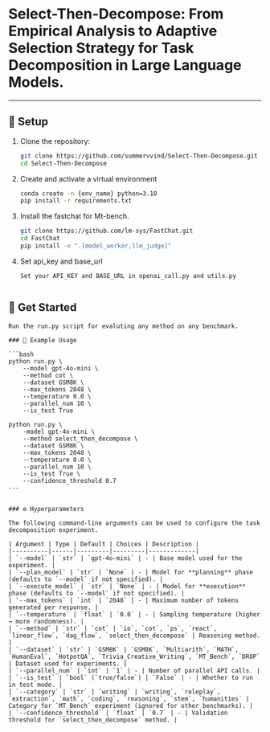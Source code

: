 # Select-Then-Decompose: From Empirical Analysis to Adaptive Selection Strategy for Task Decomposition in Large Language Models.

---

## 🚀 Setup

1. Clone the repository:
   ```bash
   git clone https://github.com/summervvind/Select-Then-Decompose.git
   cd Select-Then-Decompose
2. Create and activate a virtual environment
    ```bash
    conda create -n {env_name} python=3.10
    pip install -r requirements.txt
3. Install the fastchat for Mt-bench. 
    ```bash
    git clone https://github.com/lm-sys/FastChat.git
    cd FastChat
    pip install -e ".[model_worker,llm_judge]"
4. Set api_key and base_url
    ```
    Set your API_KEY and BASE_URL in openai_call.py and utils.py


## 🏃 Get Started
    Run the run.py script for evaluting any method on any benchmark.
    
    ### 🔧 Example Usage

    ```bash
    python run.py \
        --model gpt-4o-mini \
        --method cot \
        --dataset GSM8K \
        --max_tokens 2048 \
        --temperature 0.0 \
        --parallel_num 10 \
        --is_test True

    python run.py \
        -model gpt-4o-mini \
        --method select_then_decompose \
        --dataset GSM8K \
        --max_tokens 2048 \
        --temperature 0.0 \
        --parallel_num 10 \
        --is_test True \ 
        --confidence_threshold 0.7
    ---


    ### ⚙️ Hyperparameters

    The following command-line arguments can be used to configure the task decomposition experiment.

    | Argument | Type | Default | Choices | Description |
    |----------|------|---------|---------|-------------|
    | `--model` | `str` | `gpt-4o-mini` | - | Base model used for the experiment. |
    | `--plan_model` | `str` | `None` | - | Model for **planning** phase (defaults to `--model` if not specified). |
    | `--execute_model` | `str` | `None` | - | Model for **execution** phase (defaults to `--model` if not specified). |
    | `--max_tokens` | `int` | `2048` | - | Maximum number of tokens generated per response. |
    | `--temperature` | `float` | `0.0` | - | Sampling temperature (higher → more randomness). |
    | `--method` | `str` | `cot` | `io`, `cot`, `ps`, `react`, `linear_flow`, `dag_flow`, `select_then_decompose` | Reasoning method. |
    | `--dataset` | `str` | `GSM8K` | `GSM8K`, `Multiarith`, `MATH`, `HumanEval`, `HotpotQA`, `Trivia_Creative_Writing`, `MT_Bench`, `DROP` | Dataset used for experiments. |
    | `--parallel_num` | `int` | `1` | - | Number of parallel API calls. |
    | `--is_test` | `bool` (`true/false`) | `False` | - | Whether to run in test mode. |
    | `--category` | `str` | `writing` | `writing`, `roleplay`, `extraction`, `math`, `coding`, `reasoning`, `stem`, `humanities` | Category for `MT_Bench` experiment (ignored for other benchmarks). |
    | `--confidence_threshold` | `float` | `0.7` | - | Validation threshold for `select_then_decompose` method. |


